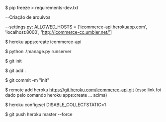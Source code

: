 $ pip freeze > requirements-dev.txt

--Criação de arquivos

--settings.py: ALLOWED_HOSTS = ['icommerce-api.herokuapp.com', 'localhost:8000', 'http://icommerce-cc.umbler.net/']

$ heroku apps:create icommerce-api

$ python .\manage.py runserver

$ git init

$ git add .

$ git commit -m "init"

$ remote add heroku https://git.heroku.com/icommerce-api.git (esse link foi dado pelo comando heroku apps:create ... acima)

$ heroku config:set DISABLE_COLLECTSTATIC=1

$ git push heroku master --force
